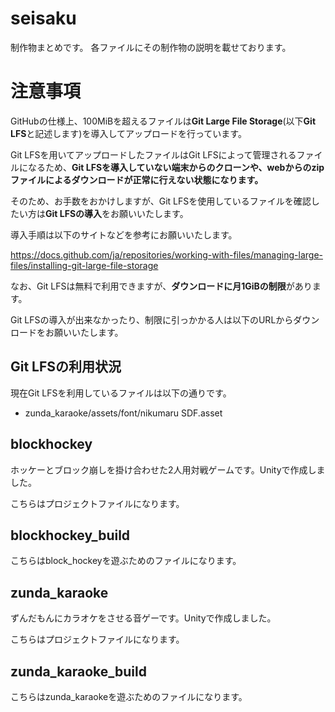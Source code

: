 # seisaku

制作物まとめです。
各ファイルにその制作物の説明を載せております。

# 注意事項

GitHubの仕様上、100MiBを超えるファイルは**Git Large File Storage**(以下**Git LFS**と記述します)を導入してアップロードを行っています。

Git LFSを用いてアップロードしたファイルはGit LFSによって管理されるファイルになるため、**Git LFSを導入していない端末からのクローンや、webからのzipファイルによるダウンロードが正常に行えない状態になります。**

そのため、お手数をおかけしますが、Git LFSを使用しているファイルを確認したい方は**Git LFSの導入**をお願いいたします。

導入手順は以下のサイトなどを参考にお願いいたします。

<https://docs.github.com/ja/repositories/working-with-files/managing-large-files/installing-git-large-file-storage>

なお、Git LFSは無料で利用できますが、**ダウンロードに月1GiBの制限**があります。

Git LFSの導入が出来なかったり、制限に引っかかる人は以下のURLからダウンロードをお願いいたします。

## Git LFSの利用状況
現在Git LFSを利用しているファイルは以下の通りです。
- zunda_karaoke/assets/font/nikumaru SDF.asset


## blockhockey

ホッケーとブロック崩しを掛け合わせた2人用対戦ゲームです。Unityで作成しました。

こちらはプロジェクトファイルになります。

## blockhockey_build

こちらはblock_hockeyを遊ぶためのファイルになります。

## zunda_karaoke

ずんだもんにカラオケをさせる音ゲーです。Unityで作成しました。

こちらはプロジェクトファイルになります。

## zunda_karaoke_build

こちらはzunda_karaokeを遊ぶためのファイルになります。


